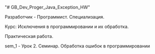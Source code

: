 "# GB_Dev_Proger_Java_Exception_HW" 

Разработчик - Программист. Специализация.

Курс: Исключения в программировании и их обработка.

Практическая работа.

sem_1 - Урок 2. Семинар. Обработка ошибок в программировании  